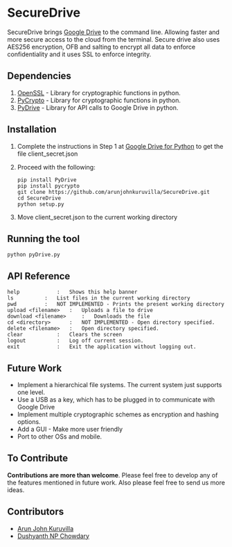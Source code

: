 # SecureDrive

SecureDrive brings [Google Drive](https://www.google.com/drive/) to the command line. Allowing faster and more secure access to the cloud from the terminal. Secure drive also uses AES256 encryption, OFB and salting to encrypt all data to enforce confidentiality and it uses SSL to enforce integrity.


## Dependencies

1. [OpenSSL](https://www.openssl.org/) - Library for cryptographic functions in python.
2. [PyCrypto](https://www.dlitz.net/software/pycrypto/) - Library for cryptographic functions in python.
3. [PyDrive](https://pythonhosted.org/PyDrive/) - Library for API calls to Google Drive in python.

## Installation
1. Complete the instructions in Step 1 at [Google Drive for Python](https://developers.google.com/drive/v2/web/quickstart/python) to get the file client_secret.json
2. Proceed with the following: 
	```
	pip install PyDrive
	pip install pycrypto
	git clone https://github.com/arunjohnkuruvilla/SecureDrive.git
	cd SecureDrive
	python setup.py
	```

3. Move client_secret.json to the current working directory

## Running the tool
```
python pyDrive.py 
```
## API Reference
```
help			:	Shows this help banner
ls			:	List files in the current working directory
pwd			:	NOT IMPLEMENTED - Prints the present working directory
upload <filename>	: 	Uploads a file to drive
download <filename> 	:	Downloads the file
cd <directory>		:	NOT IMPLEMENTED - Open directory specified.	
delete <filename>	:	Open directory specified.
clear			:	Clears the screen
logout			:	Log off current session.
exit			:	Exit the application without logging out.
```
## Future Work

* Implement a hierarchical file systems. The current system just supports one level.
* Use a USB as a key, which has to be plugged in to communicate with Google Drive
* Implement multiple cryptographic schemes as encryption and hashing options.
* Add a GUI - Make more user friendly
* Port to other OSs and mobile.

## To Contribute
**Contributions are more than welcome**. Please feel free to develop any of the features mentioned in future work. Also please feel free to send us more ideas.

## Contributors

* [Arun John Kuruvilla](https://github.com/arunjohnkuruvilla)
* [Dushyanth NP Chowdary](https://github.com/chowdaryd)
